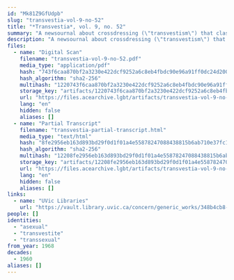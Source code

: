 ```yaml
---
id: "Mk81Z9GfUdpb"
slug: "transvestia-vol-9-no-52"
title: "*Transvestia*, vol. 9, no. 52"
summary: "A newsournal about crossdressing (\"transvestism\") that classifies different kinds of crossdressers, including aseuxals"
description: "A newsournal about crossdressing (\"transvestism\") that classifies different kinds of crossdressers, including aseuxals who are \"more or less neutral individuals\" that \"feel themselves more as belonging in the feminine rather than masculine role\" (CW: dated language, misconceptions about trans people)"
files:
  - name: "Digital Scan"
    filename: "transvestia-vol-9-no-52.pdf"
    media_type: "application/pdf"
    hash: "743f6caa870bf2a3230e422dcf9252a6c8eb4fbdc90e96a91ff0dc24d200fb52"
    hash_algorithm: "sha2-256"
    multihash: "1220743f6caa870bf2a3230e422dcf9252a6c8eb4fbdc90e96a91ff0dc24d200fb52"
    storage_key: "artifacts/1220743f6caa870bf2a3230e422dcf9252a6c8eb4fbdc90e96a91ff0dc24d200fb52"
    url: "https://files.acearchive.lgbt/artifacts/transvestia-vol-9-no-52/transvestia-vol-9-no-52.pdf"
    lang: "en"
    hidden: false
    aliases: []
  - name: "Partial Transcript"
    filename: "transvestia-partial-transcript.html"
    media_type: "text/html"
    hash: "8fe2956eb163d893bd29f0d1f01a4e55878247088438815b6ab710e37fc123bd"
    hash_algorithm: "sha2-256"
    multihash: "12208fe2956eb163d893bd29f0d1f01a4e55878247088438815b6ab710e37fc123bd"
    storage_key: "artifacts/12208fe2956eb163d893bd29f0d1f01a4e55878247088438815b6ab710e37fc123bd"
    url: "https://files.acearchive.lgbt/artifacts/transvestia-vol-9-no-52/transvestia-partial-transcript.html"
    lang: "en"
    hidden: false
    aliases: []
links:
  - name: "UVic Libraries"
    url: "https://vault.library.uvic.ca/concern/generic_works/348b4cb8-2b5d-4bf6-86c4-060dd1619b1c?locale=en"
people: []
identities:
  - "asexual"
  - "transvestite"
  - "transsexual"
from_year: 1968
decades:
  - 1960
aliases: []
---
```

